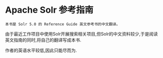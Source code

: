 # Apache Solr 参考指南

    本书是 Solr 5.0 的 Reference Guide 英文参考书的中文翻译。
由于最近工作项目中使用Solr开展搜索相关项目,但Solr的中文资料较少,于是阅读英文指南的同时,将自己的翻译写成本书.

作者的英语水平较低,因此只能尽而为.